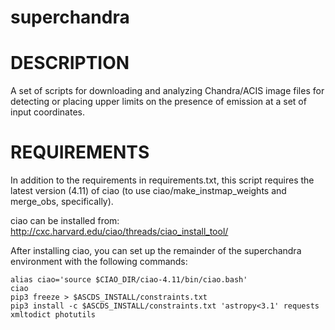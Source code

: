 # superchandra

# DESCRIPTION
A set of scripts for downloading and analyzing Chandra/ACIS image files for detecting or placing upper limits on the presence of emission at a set of input coordinates.

# REQUIREMENTS
In addition to the requirements in requirements.txt, this script requires the latest version (4.11) of ciao (to use ciao/make_instmap_weights and merge_obs, specifically).

ciao can be installed from: http://cxc.harvard.edu/ciao/threads/ciao_install_tool/

After installing ciao, you can set up the remainder of the superchandra environment with the following commands:

```
alias ciao='source $CIAO_DIR/ciao-4.11/bin/ciao.bash'
ciao
pip3 freeze > $ASCDS_INSTALL/constraints.txt
pip3 install -c $ASCDS_INSTALL/constraints.txt 'astropy<3.1' requests xmltodict photutils
```
